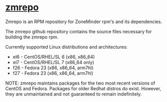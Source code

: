 # [zmrepo](http://zmrepo.zoneminder.com)
Zmrepo is an RPM repository for ZoneMinder rpm's and its dependencies.

The zmrepo github repository contains the source files necessary for building the zmrepo rpm.

Currently supported Linux distributions and architectures:
- el6 - CentOS/RHEL/SL 6 (x86, x86_64)
- el7 - CentOS/RHEL/SL 7 (x86_64 only)
- f26 - Fedora 23 (x86, x86_64, arm7hl)
- f27 - Fedora 23 (x86, x86_64, arm7hl)
 
NOTE: zmrepo maintains packages for the two most recent versions of CentOS and Fedora. Packages for older Redhat distros do exist. However, they are unmaintained and not guaranteed to remain indefinitely.
